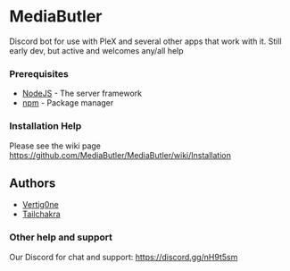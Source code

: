 # MediaButler
Discord bot for use with PleX and several other apps that work with it.
Still early dev, but active and welcomes any/all help

### Prerequisites

* [NodeJS](https://nodejs.org/en/) - The server framework
* [npm](https://www.npmjs.com/
) - Package manager

### Installation Help
Please see the wiki page https://github.com/MediaButler/MediaButler/wiki/Installation

## Authors

* [Vertig0ne](https://github.com/Vertig0ne)
* [Tailchakra](https://github.com/Tailchakra)

### Other help and support
Our Discord for chat and support:
https://discord.gg/nH9t5sm
